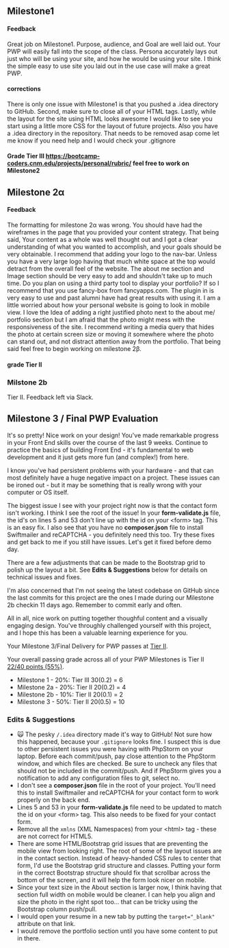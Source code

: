 ## Milestone1

#### Feedback
Great job on Milestone1. Purpose, audience, and Goal are well laid out. Your PWP will easily fall into the scope of the class. Persona accurately lays out just who will be using your site, and how he would be using your site. I think the simple easy to use site you laid out in the use case will make a great PWP.

#### corrections
There is only one issue with Milestone1 is that you pushed a .idea directory to GitHub. Second, make sure to close all of your HTML tags. Lastly, while the layout for the site using HTML looks awesome I would like to see you start using a little more CSS for the layout of future projects. Also you have a .idea directory in the repository. That needs to be removed asap come let me know if you need help and I would check your .gitignore 

#### Grade Tier III https://bootcamp-coders.cnm.edu/projects/personal/rubric/ feel free to work on Milestone2

## Milestone 2α

#### Feedback
The formatting for milestone 2α was wrong. You should have had the wireframes in the page that you provided your content strategy. That being said, Your content as a whole was well thought out and I got a clear understanding of what you wanted to accomplish, and your goals should be very obtainable. I recommend that adding your logo to the nav-bar. Unless you have a very large logo having that much white space at the top would detract from the overall feel of the website. The about me section and Image section should be very easy to add and shouldn't take up to much time. Do you plan on using a third party tool to display your portfolio? If so I recommend that you use fancy-box from fancyapps.com. The plugin in is very easy to use and past alumni have had great results with using it. I am a little worried about how your personal website is going to look in mobile view. I love the Idea of adding a right justified photo next to the about me/ portfolio section but I am afraid that the photo might mess with the responsiveness of the site. I recommend writing a media query that hides the photo at certain screen size or moving it somewhere where the photo can stand out, and not distract attention away from the portfolio. That being said feel free to begin working on milestone 2β.

#### grade Tier II

### Milstone 2b
Tier II. Feedback left via Slack.

## Milestone 3 / Final PWP Evaluation
It's so pretty! Nice work on your design! You've made remarkable progress in your Front End skills over the course of the last 9 weeks. Continue to practice the basics of building Front End - it's fundamental to web development and it just gets more fun (and complex!) from here.

I know you've had persistent problems with your hardware - and that can most definitely have a huge negative impact on a project. These issues can be ironed out - but it may be something that is really wrong with your computer or OS itself.

The biggest issue I see with your project right now is that the contact form isn't working. I think I see the root of the issue! In your **form-validate.js** file, the id's on lines 5 and 53 don't line up with the id on your &lt;form&gt; tag. This is an easy fix. I also see that you have no **composer.json** file to install Swiftmailer and reCAPTCHA - you definitely need this too. Try these fixes and get back to me if you still have issues. Let's get it fixed before demo day.

There are a few adjustments that can be made to the Bootstrap grid to polish up the layout a bit. See **Edits &amp; Suggestions** below for details on technical issues and fixes.

I'm also concerned that I'm not seeing the latest codebase on GitHub since the last commits for this project are the ones I made during our Milestone 2b checkin 11 days ago. Remember to commit early and often.

All in all, nice work on putting together thoughful content and a visually engaging design. You've throughly challenged yourself with this project, and I hope this has been a valuable learning experience for you.  

Your Milestone 3/Final Delivery for PWP passes at [Tier II](https://bootcamp-coders.cnm.edu/projects/personal/rubric/).

Your overall passing grade across all of your PWP Milestones is Tier II [22/40 points (55%)](https://bootcamp-coders.cnm.edu/projects/personal/rubric/#sample-score).

- Milestone 1 - 20%: Tier III 30(0.2) = 6
- Milestone 2a - 20%: Tier II 20(0.2) = 4
- Milestone 2b - 10%: Tier II 20(0.1) = 2
- Milestone 3 - 50%: Tier II 20(0.5) = 10

### Edits &amp; Suggestions
- :scream_cat: The pesky `/.idea` directory made it's way to GitHub! Not sure how this happened, because your `.gitignore` looks fine. I suspect this is due to other persistent issues you were having with PhpStorm on your laptop. Before each commit/push, pay close attention to the PhpStorm window, and which files are checked. Be sure to uncheck any files that should not be included in the commit/push. And if PhpStorm gives you a notification to add any configuration files to git, select no.
- I don't see a **composer.json** file in the root of your project. You'll need this to install Swiftmailer and reCAPTCHA for your contact form to work properly on the back end.
- Lines 5 and 53 in your **form-validate.js** file need to be updated to match the id on your &lt;form&gt; tag. This also needs to be fixed for your contact form.
- Remove all the `xmlns` (XML Namespaces) from your &lt;html&gt; tag - these are not correct for HTML5.
- There are some HTML/Bootstrap grid issues that are preventing the mobile view from looking right. The root of some of the layout issues are in the contact section. Instead of heavy-handed CSS rules to center that form, I'd use the Bootstrap grid structure and classes. Putting your form in the correct Bootstrap structure should fix that scrollbar across the bottom of the screen, and it will help the form look nicer on mobile.
- Since your text size in the About section is larger now, I think having that section full width on mobile would be cleaner. I can help you align and size the photo in the right spot too... that can be tricky using the Bootstrap column push/pull.
- I would open your resume in a new tab by putting the `target="_blank"` attribute on that link.
- I would remove the portfolio section until you have some content to put in there.

